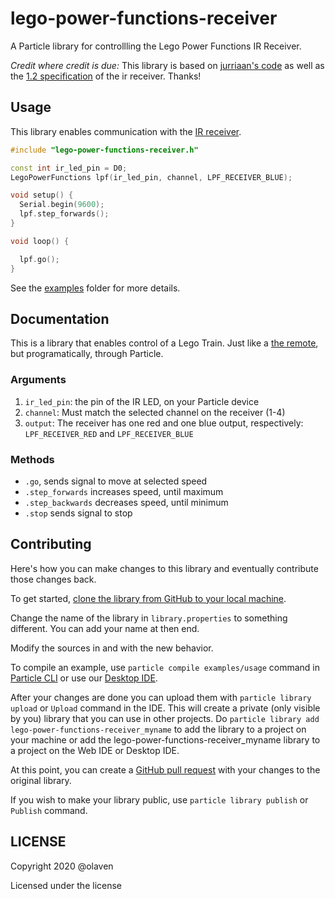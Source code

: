 # lego-power-functions-receiver

A Particle library for controllling the Lego Power Functions IR Receiver. 

_Credit where credit is due:_
This library is based on [jurriaan's
code](https://github.com/jurriaan/Arduino-PowerFunctions) as well as the [1.2
specification](https://github.com/jurriaan/Arduino-PowerFunctions/raw/master/LEGO_Power_Functions_RC_v120.pdf)
of the ir receiver. Thanks!

## Usage

This library enables communication with the [IR
receiver](https://www.lego.com/en-us/product/lego-power-functions-ir-receiver-8884).


```c++
#include "lego-power-functions-receiver.h"

const int ir_led_pin = D0; 
LegoPowerFunctions lpf(ir_led_pin, channel, LPF_RECEIVER_BLUE);

void setup() {
  Serial.begin(9600);
  lpf.step_forwards();  
}

void loop() {

  lpf.go();
}
```

See the [examples](examples) folder for more details.

## Documentation

This is a library that enables control of a Lego Train. 
Just like a [the
remote](https://www.lego.com/nb-no/product/lego-power-functions-ir-speed-remote-control-8879),
but programatically, through Particle. 

### Arguments
1. `ir_led_pin`: the pin of the IR LED, on your Particle device
2. `channel`: Must match the selected channel on the receiver (1-4)
3. `output`: The receiver has one red and one blue output, respectively:
`LPF_RECEIVER_RED` and `LPF_RECEIVER_BLUE`

### Methods 
* `.go`, sends signal to move at selected speed 
* `.step_forwards` increases speed, until maximum
* `.step_backwards` decreases speed, until minimum
* `.stop` sends signal to stop

## Contributing

Here's how you can make changes to this library and eventually contribute those changes back.

To get started, [clone the library from GitHub to your local machine](https://help.github.com/articles/cloning-a-repository/).

Change the name of the library in `library.properties` to something different. You can add your name at then end.

Modify the sources in <src> and <examples> with the new behavior.

To compile an example, use `particle compile examples/usage` command in [Particle CLI](https://docs.particle.io/guide/tools-and-features/cli#update-your-device-remotely) or use our [Desktop IDE](https://docs.particle.io/guide/tools-and-features/dev/#compiling-code).

After your changes are done you can upload them with `particle library upload` or `Upload` command in the IDE. This will create a private (only visible by you) library that you can use in other projects. Do `particle library add lego-power-functions-receiver_myname` to add the library to a project on your machine or add the lego-power-functions-receiver_myname library to a project on the Web IDE or Desktop IDE.

At this point, you can create a [GitHub pull request](https://help.github.com/articles/about-pull-requests/) with your changes to the original library. 

If you wish to make your library public, use `particle library publish` or `Publish` command.

## LICENSE
Copyright 2020 @olaven

Licensed under the <insert your choice of license here> license
